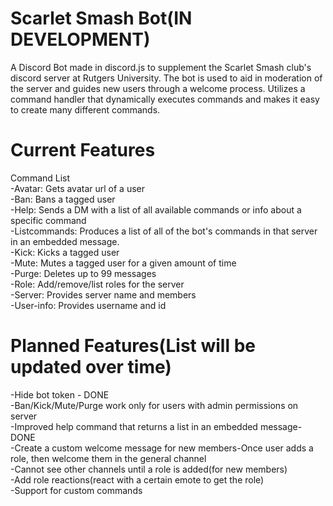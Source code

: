 # Scarlet Smash Bot(IN DEVELOPMENT)
A Discord Bot made in discord.js to supplement the Scarlet Smash club's discord server at Rutgers University. The bot is used to aid in moderation of the server and guides new users through a welcome process. Utilizes a command handler that dynamically executes commands and makes it easy to create many different commands.  

# Current Features<br /> 
Command List<br /> 
-Avatar: Gets avatar url of a user<br />
-Ban: Bans a tagged user<br />
-Help: Sends a DM with a list of all available commands or info about a specific command<br />
-Listcommands: Produces a list of all of the bot's commands in that server in an embedded message.<br />
-Kick: Kicks a tagged user<br />
-Mute: Mutes a tagged user for a given amount of time<br />
-Purge: Deletes up to 99 messages<br />
-Role: Add/remove/list roles for the server<br />
-Server: Provides server name and members<br />
-User-info: Provides username and id<br />

# Planned Features(List will be updated over time)<br /> 
-Hide bot token - DONE<br />
-Ban/Kick/Mute/Purge work only for users with admin permissions on server<br />
-Improved help command that returns a list in an embedded message-DONE<br />
-Create a custom welcome message for new members-Once user adds a role, then welcome them in the general channel<br />
-Cannot see other channels until a role is added(for new members)<br />
-Add role reactions(react with a certain emote to get the role)<br />
-Support for custom commands<br />



